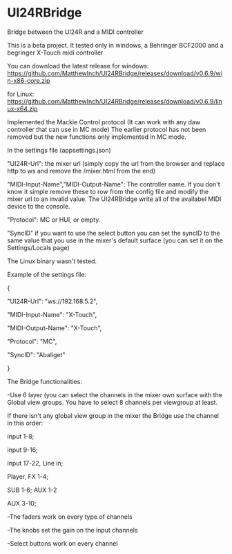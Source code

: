 # UI24RBridge
Bridge between the UI24R and a MIDI controller

This is a beta project.
It tested only in windows, a Behringer BCF2000 and a begringer X-Touch midi controller

You can download the latest release for windows: https://github.com/MatthewInch/UI24RBridge/releases/download/v0.6.9/win-x86-core.zip


for Linux: https://github.com/MatthewInch/UI24RBridge/releases/download/v0.6.9/linux-x64.zip

Implemented the Mackie Control protocol (It can work with any daw controller that can use in MC mode)
The earlier protocol has not been removed but the new functions only implemented in MC mode.

In the settings file (appsettings.json)

"UI24R-Url": the mixer url (simply copy the url from the browser and replace http to ws and remove the /mixer.html from the end)

"MIDI-Input-Name","MIDI-Output-Name": The controller name. If you don't know it simple remove these to row from the config file and modify the mixer url to an invalid value. The UI24RBridge write all of the availabel MIDI device to the console.

"Protocol": MC or HUI, or empty.

"SyncID" if you want to use the select button you can set the syncID to the same value that you use in the mixer's default surface (you can set it on the Settings/Locals page)

The Linux binary wasn't tested.

Example of the settings file:

{

"UI24R-Url": "ws://192.168.5.2",

"MIDI-Input-Name": "X-Touch",

"MIDI-Output-Name": "X-Touch",

"Protocol": "MC",

"SyncID": "Abaliget"

}

The Bridge functionalities:

-Use 6 layer (you can select the channels in the mixer own surface with the Global view groups. You have to select 8 channels per viewgroup at least.

If there isn't any global view group in the mixer the Bridge use the channel in this order:

input 1-8;

input 9-16;

input 17-22, Line in;

Player, FX 1-4;

SUB 1-6; AUX 1-2

AUX 3-10;

-The faders work on every type of channels

-The knobs set the gain on the input channels

-Select buttons work on every channel
